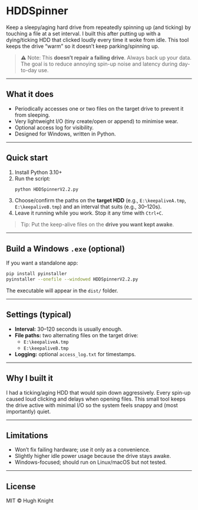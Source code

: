 # HDDSpinner

Keep a sleepy/aging hard drive from repeatedly spinning up (and ticking) by touching a file at a set interval. I built this after putting up with a dying/ticking HDD that clicked loudly every time it woke from idle. This tool keeps the drive “warm” so it doesn’t keep parking/spinning up.

> ⚠️ Note: This **doesn’t repair a failing drive**. Always back up your data. The goal is to reduce annoying spin-up noise and latency during day-to-day use.

---

## What it does

- Periodically accesses one or two files on the target drive to prevent it from sleeping.
- Very lightweight I/O (tiny create/open or append) to minimise wear.
- Optional access log for visibility.
- Designed for Windows, written in Python.

---

## Quick start

1. Install Python 3.10+  
2. Run the script:
   ```bash
   python HDDSpinnerV2.2.py
   ```
3. Choose/confirm the paths on the **target HDD** (e.g., `E:\keepaliveA.tmp`, `E:\keepaliveB.tmp`) and an interval that suits (e.g., 30–120s).
4. Leave it running while you work. Stop it any time with `Ctrl+C`.

> Tip: Put the keep-alive files on the **drive you want kept awake**.

---

## Build a Windows `.exe` (optional)

If you want a standalone app:

```bash
pip install pyinstaller
pyinstaller --onefile --windowed HDDSpinnerV2.2.py
```

The executable will appear in the `dist/` folder.

---

## Settings (typical)

- **Interval:** 30–120 seconds is usually enough.
- **File paths:** two alternating files on the target drive:
  - `E:\keepaliveA.tmp`
  - `E:\keepaliveB.tmp`
- **Logging:** optional `access_log.txt` for timestamps.

---

## Why I built it

I had a ticking/aging HDD that would spin down aggressively. Every spin-up caused loud clicking and delays when opening files. This small tool keeps the drive active with minimal I/O so the system feels snappy and (most importantly) quiet.

---

## Limitations

- Won’t fix failing hardware; use it only as a convenience.
- Slightly higher idle power usage because the drive stays awake.
- Windows-focused; should run on Linux/macOS but not tested.

---

## License

MIT © Hugh Knight
